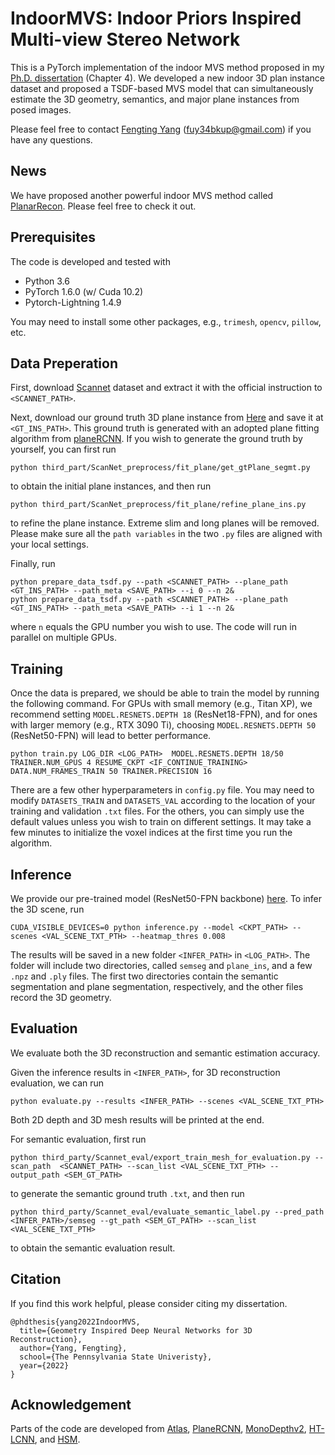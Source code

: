 # IndoorMVS: Indoor Priors Inspired Multi-view Stereo Network

This is a PyTorch implementation of the indoor MVS method proposed in my [Ph.D. dissertation](https://drive.google.com/file/d/1gvmFLj1Q37N783XiKvvf969EV0co3hr6/view) (Chapter 4). We developed 
a new indoor 3D plan instance dataset and proposed a TSDF-based MVS model that can simultaneously estimate the 3D geometry,
semantics, and major plane instances from posed images. 

Please feel free to contact [Fengting Yang](http://personal.psu.edu/fuy34/) (fuy34bkup@gmail.com) if you have any questions.

## News
We have proposed another powerful indoor MVS method called [PlanarRecon](https://github.com/neu-vi/PlanarRecon). Please feel free to check it out. 

## Prerequisites
The code is developed and tested with
 * Python 3.6
 * PyTorch 1.6.0 (w/ Cuda 10.2)
 * Pytorch-Lightning 1.4.9

You may need to install some other packages, e.g., ```trimesh```, ```opencv```, ```pillow```, etc.  

## Data Preperation
First, download [Scannet](http://www.scan-net.org/) dataset and extract it with the official instruction to ```<SCANNET_PATH>```. 

Next,  download our ground truth 3D plane instance from [Here](https://drive.google.com/file/d/1cFCAGCWMd5ciornZQKkr21OpaaO9ajdx/view?usp=sharing) and save it at ```<GT_INS_PATH>```. This ground truth is generated with an adopted plane 
fitting algorithm from [planeRCNN](https://github.com/NVlabs/planercnn).  If you wish to generate the ground truth by yourself, 
you can first run 
```
python third_part/ScanNet_preprocess/fit_plane/get_gtPlane_segmt.py
```
to obtain the initial plane instances, and then run 
```
python third_part/ScanNet_preprocess/fit_plane/refine_plane_ins.py 
```
to refine the plane instance. Extreme slim and long planes will be removed. Please make sure all the ```path variables``` in the two ```.py```
files are aligned with your local settings. 

Finally, run
```
python prepare_data_tsdf.py --path <SCANNET_PATH> --plane_path <GT_INS_PATH> --path_meta <SAVE_PATH> --i 0 --n 2&
python prepare_data_tsdf.py --path <SCANNET_PATH> --plane_path <GT_INS_PATH> --path_meta <SAVE_PATH> --i 1 --n 2&
```
where ```n``` equals the GPU number you wish to use. The code will run in parallel on multiple GPUs. 

## Training
Once the data is prepared, we should be able to train the model by running the following command. For GPUs with small memory (e.g., Titan XP),
we recommend setting ```MODEL.RESNETS.DEPTH 18``` (ResNet18-FPN), and for ones with larger memory (e.g., RTX 3090 Ti), choosing ```MODEL.RESNETS.DEPTH 50```
(ResNet50-FPN) will lead to better performance.
```
python train.py LOG_DIR <LOG_PATH>  MODEL.RESNETS.DEPTH 18/50 TRAINER.NUM_GPUS 4 RESUME_CKPT <IF_CONTINUE_TRAINING> DATA.NUM_FRAMES_TRAIN 50 TRAINER.PRECISION 16
```
There are a few other hyperparameters in ```config.py``` file. You may need to modify ```DATASETS_TRAIN``` and ```DATASETS_VAL```
according to the location of your training and validation ```.txt``` files. For the others, you can simply use the default values unless you wish to train on different settings.
It may take a few minutes to initialize the voxel indices at the first time you run the algorithm.

## Inference
We provide our pre-trained model (ResNet50-FPN backbone) [here](https://drive.google.com/file/d/1LRk1yl97cLhmHRMquPad5sF4OKOzUSaV/view?usp=sharing). To infer the 3D scene, run  
```
CUDA_VISIBLE_DEVICES=0 python inference.py --model <CKPT_PATH> --scenes <VAL_SCENE_TXT_PTH> --heatmap_thres 0.008
```
The results will be saved in a new folder ```<INFER_PATH>``` in ```<LOG_PATH>```. The folder will include two directories, called ```semseg``` and ```plane_ins```, 
and a few ```.npz``` and ```.ply``` files. The first two directories contain the semantic segmentation and plane segmentation, respectively, and the other
files record the 3D geometry. 


## Evaluation
We evaluate both the 3D reconstruction and semantic estimation accuracy. 

Given the inference results in ```<INFER_PATH>```, for 3D reconstruction evaluation, we can run
```
python evaluate.py --results <INFER_PATH> --scenes <VAL_SCENE_TXT_PTH>
```
Both 2D depth and 3D mesh results will be printed at the end. 

For semantic evaluation, first run 
```
python third_party/Scannet_eval/export_train_mesh_for_evaluation.py --scan_path  <SCANNET_PATH> --scan_list <VAL_SCENE_TXT_PTH> --output_path <SEM_GT_PATH> 
```
to generate the semantic ground truth ```.txt```, and then run 
```
python third_party/Scannet_eval/evaluate_semantic_label.py --pred_path <INFER_PATH>/semseg --gt_path <SEM_GT_PATH> --scan_list <VAL_SCENE_TXT_PTH> 
```
to obtain the semantic evaluation result. 

## Citation
If you find this work helpful, please consider citing my dissertation.
```
@phdthesis{yang2022IndoorMVS,
  title={Geometry Inspired Deep Neural Networks for 3D Reconstruction},
  author={Yang, Fengting},
  school={The Pennsylvania State Univeristy},
  year={2022}
}
```
## Acknowledgement 
Parts of the code are developed from [Atlas](https://github.com/magicleap/Atlas), [PlaneRCNN](https://github.com/NVlabs/planercnn),
[MonoDepthv2](https://github.com/nianticlabs/monodepth2), [HT-LCNN](https://github.com/yanconglin/Deep-Hough-Transform-Line-Priors),
and [HSM](https://github.com/gengshan-y/high-res-stereo).
